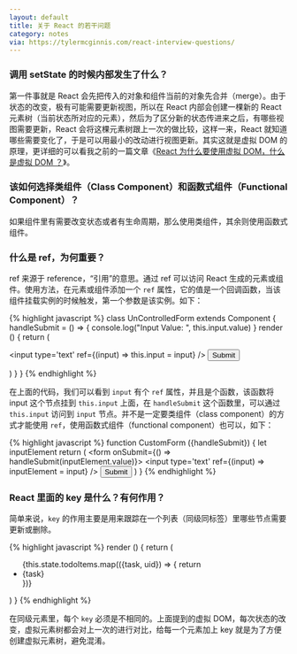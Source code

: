 ```yaml
---
layout: default
title: 关于 React 的若干问题
category: notes
via: https://tylermcginnis.com/react-interview-questions/
---
```


### 调用 setState 的时候内部发生了什么？

第一件事就是 React 会先把传入的对象和组件当前的对象先合并（merge）。由于状态的改变，极有可能需要更新视图，所以在 React 内部会创建一棵新的 React 元素树（当前状态所对应的元素），然后为了区分新的状态传进来之后，有哪些视图需要更新，React 会将这棵元素树跟上一次的做比较，这样一来，React 就知道哪些需要变化了，于是可以用最小的改动进行视图更新。其实这就是虚拟 DOM 的原理，更详细的可以看我之前的一篇文章《<a href="https://appblur.com/notes/2016/08/28/react-why-virtual-dom.html" target="_blank">React 为什么要使用虚拟 DOM，什么是虚拟 DOM ？</a>》。

### 该如何选择类组件（Class Component）和函数式组件（Functional Component）？

如果组件里有需要改变状态或者有生命周期，那么使用类组件，其余则使用函数式组件。

### 什么是 ref，为何重要？

ref 来源于 reference，“引用”的意思。通过 ref 可以访问 React 生成的元素或组件。使用方法，在元素或组件添加一个 `ref` 属性，它的值是一个回调函数，当该组件挂载实例的时候触发，第一个参数是该实例。如下：

{% highlight javascript %}
class UnControlledForm extends Component {
  handleSubmit = () => {
    console.log("Input Value: ", this.input.value)
  }
  render () {
    return (
      <form onSubmit={this.handleSubmit}>
        <input
          type='text'
          ref={(input) => this.input = input} />
        <button type='submit'>Submit</button>
      </form>
    )
  }
}
{% endhighlight %}

在上面的代码，我们可以看到 `input` 有个 `ref` 属性，并且是个函数，该函数将 input 这个节点挂到 `this.input` 上面，在 `handleSubmit` 这个函数里，可以通过 `this.input` 访问到 `input` 节点。并不是一定要类组件（class component）的方式才能使用 `ref`，使用函数式组件（functional component）也可以，如下：

{% highlight javascript %}
function CustomForm ({handleSubmit}) {
  let inputElement
  return (
    <form onSubmit={() => handleSubmit(inputElement.value)}>
      <input
        type='text'
        ref={(input) => inputElement = input} />
      <button type='submit'>Submit</button>
    </form>
  )
}
{% endhighlight %}

### React 里面的 key 是什么？有何作用？

简单来说，`key` 的作用主要是用来跟踪在一个列表（同级同标签）里哪些节点需要更新或删除。

{% highlight javascript %}
render () {
  return (
    <ul>
      {this.state.todoItems.map(({task, uid}) => {
        return <li key={uid}>{task}</li>
      })}
    </ul>
  )
}
{% endhighlight %}

在同级元素里，每个 `key` 必须是不相同的。上面提到的虚拟 DOM，每次状态的改变，虚拟元素树都会对上一次的进行对比，给每一个元素加上 key 就是为了方便创建虚拟元素树，避免混淆。
